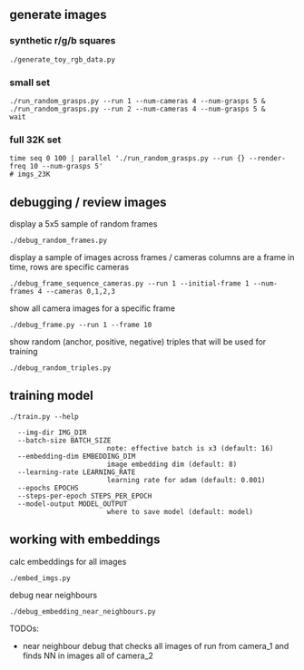
## generate images

### synthetic r/g/b squares

```
./generate_toy_rgb_data.py
```

### small set

```
./run_random_grasps.py --run 1 --num-cameras 4 --num-grasps 5 &
./run_random_grasps.py --run 2 --num-cameras 4 --num-grasps 5 &
wait
```

### full 32K set

```
time seq 0 100 | parallel './run_random_grasps.py --run {} --render-freq 10 --num-grasps 5'
# imgs_23K
```

##  debugging / review images

display a 5x5 sample of random frames

```
./debug_random_frames.py
```

display a sample of images across frames / cameras
columns are a frame in time, rows are specific cameras

```
./debug_frame_sequence_cameras.py --run 1 --initial-frame 1 --num-frames 4 --cameras 0,1,2,3
```

show all camera images for a specific frame

```
./debug_frame.py --run 1 --frame 10
```

show random (anchor, positive, negative) triples that will be used for training

```
./debug_random_triples.py
```

## training model

```
./train.py --help

  --img-dir IMG_DIR
  --batch-size BATCH_SIZE
                        note: effective batch is x3 (default: 16)
  --embedding-dim EMBEDDING_DIM
                        image embedding dim (default: 8)
  --learning-rate LEARNING_RATE
                        learning rate for adam (default: 0.001)
  --epochs EPOCHS
  --steps-per-epoch STEPS_PER_EPOCH
  --model-output MODEL_OUTPUT
                        where to save model (default: model)
```

## working with embeddings

calc embeddings for all images

```
./embed_imgs.py
```

debug near neighbours

```
./debug_embedding_near_neighbours.py
```


TODOs:

- near neighbour debug that checks all images of run from camera_1 and finds NN in images all of camera_2